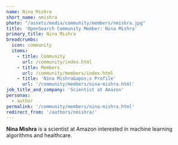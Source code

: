 ```yaml
---
name: Nina Mishra
short_name: nmishra
photo: "/assets/media/community/members/nmishra.jpg"
title: 'OpenSearch Community Member: Nina Mishra'
primary_title: Nina Mishra
breadcrumbs:
  icon: community
  items:
    - title: Community
      url: /community/index.html
    - title: Members
      url: /community/members/index.html
    - title: 'Nina Mishra&apos;s Profile'
      url: '/community/members/nina-mishra.html'
job_title_and_company: 'Scientist at Amazon'
personas:
  - author
permalink: '/community/members/nina-mishra.html'
redirect_from: '/authors/nmishra/'
---
```


**Nina Mishra** is a scientist at Amazon interested in machine learning algorithms and healthcare.